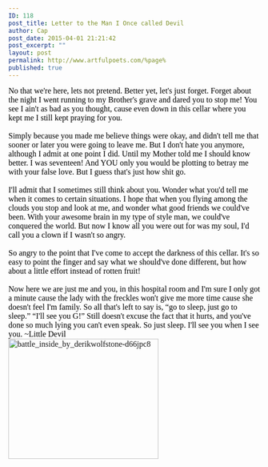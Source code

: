 ```yaml
---
ID: 118
post_title: Letter to the Man I Once called Devil
author: Cap
post_date: 2015-04-01 21:21:42
post_excerpt: ""
layout: post
permalink: http://www.artfulpoets.com/%page%
published: true
---
```

<p class="Standard paragraph" style="margin: 0px; position: relative; font-family: 'Times New Roman'; font-size: medium; color: #000000; line-height: normal; widows: auto; padding: 0px !important; background-color: transparent !important;"><span class="Standard paragraph" style="position: relative; white-space: pre-wrap; font-size: 12pt; margin: 0px !important;">No that we're here, lets not pretend. Better yet, let's just forget. Forget about the night I went running to my Brother's grave and dared you to stop me! You see I ain't as bad as you thought, cause even down in this cellar where you kept me I still kept praying for you.</span></p>
<p class="Standard paragraph" style="margin: 0px; position: relative; font-family: 'Times New Roman'; font-size: medium; color: #000000; line-height: normal; widows: auto; padding: 0px !important; background-color: transparent !important;"><span class="Standard paragraph" style="position: relative; white-space: pre-wrap; font-size: 12pt; margin: 0px !important;"> </span></p>
<p class="Standard paragraph" style="margin: 0px; position: relative; font-family: 'Times New Roman'; font-size: medium; color: #000000; line-height: normal; widows: auto; padding: 0px !important; background-color: transparent !important;"><span class="Standard paragraph" style="position: relative; white-space: pre-wrap; font-size: 12pt; margin: 0px !important;">Simply because you made me believe things were okay, and didn't tell me that sooner or later you were going to leave me. But I don't hate you anymore, although I admit at one point I did. Until my Mother told me I should know better. I was seventeen! And YOU only you would be plotting to betray me with your false love. But I guess that's just how shit go.</span></p>
<p class="Standard paragraph" style="margin: 0px; position: relative; font-family: 'Times New Roman'; font-size: medium; color: #000000; line-height: normal; widows: auto; padding: 0px !important; background-color: transparent !important;"><span class="Standard paragraph" style="position: relative; white-space: pre-wrap; font-size: 12pt; margin: 0px !important;"> </span></p>
<p class="Standard paragraph" style="margin: 0px; position: relative; font-family: 'Times New Roman'; font-size: medium; color: #000000; line-height: normal; widows: auto; padding: 0px !important; background-color: transparent !important;"><span class="Standard paragraph" style="position: relative; white-space: pre-wrap; font-size: 12pt; margin: 0px !important;">I'll admit that I sometimes still think about you. Wonder what you'd tell me when it comes to certain situations. I hope that when you flying among the clouds you stop and look at me, and wonder what good friends we could've been. With your awesome brain in my type of style man, we could've conquered the world. But now I know all you were out for was my soul, I'd call you a clown if I wasn't so angry.</span></p>
<p class="Standard paragraph" style="margin: 0px; position: relative; font-family: 'Times New Roman'; font-size: medium; color: #000000; line-height: normal; widows: auto; padding: 0px !important; background-color: transparent !important;"><span class="Standard paragraph" style="position: relative; white-space: pre-wrap; font-size: 12pt; margin: 0px !important;"> </span></p>
<p class="Standard paragraph" style="margin: 0px; position: relative; font-family: 'Times New Roman'; font-size: medium; color: #000000; line-height: normal; widows: auto; padding: 0px !important; background-color: transparent !important;"><span class="Standard paragraph" style="position: relative; white-space: pre-wrap; font-size: 12pt; margin: 0px !important;">So angry to the point that I've come to accept the darkness of this cellar. It's so easy to point the finger and say what we should've done different, but how about a little effort instead of rotten fruit!</span></p>
<p class="Standard paragraph" style="margin: 0px; position: relative; font-family: 'Times New Roman'; font-size: medium; color: #000000; line-height: normal; widows: auto; padding: 0px !important; background-color: transparent !important;"><span class="Standard paragraph" style="position: relative; white-space: pre-wrap; font-size: 12pt; margin: 0px !important;"> </span></p>
<p class="Standard paragraph" style="margin: 0px; position: relative; font-family: 'Times New Roman'; font-size: medium; color: #000000; line-height: normal; widows: auto; padding: 0px !important; background-color: transparent !important;"><span class="Standard paragraph" style="position: relative; white-space: pre-wrap; font-size: 12pt; margin: 0px !important;">Now here we are just me and you, in this hospital room and I'm sure I only got a minute cause the lady with the freckles won't give me more time cause she doesn't feel I'm family. So all that's left to say is, “go to sleep, just go to sleep.” “I'll see you G!” Still doesn't excuse the fact that it hurts, and you've done so much lying you can't even speak. So just sleep. I'll see you when I see you. ~Little Devil</span></p>
<p class="Standard paragraph" style="margin: 0px; position: relative; font-family: 'Times New Roman'; font-size: medium; color: #000000; line-height: normal; widows: auto; padding: 0px !important; background-color: transparent !important;"></p>
<p class="Standard paragraph" style="margin: 0px; position: relative; font-family: 'Times New Roman'; font-size: medium; color: #000000; line-height: normal; widows: auto; padding: 0px !important; background-color: transparent !important;"><a href="http://www.artfulpoets.com/wp-content/uploads/2015/04/battle_inside_by_derikwolfstone-d66jpc8.jpg"><img class="alignright size-medium wp-image-119" src="http://www.artfulpoets.com/wp-content/uploads/2015/04/battle_inside_by_derikwolfstone-d66jpc8-300x240.jpg" alt="battle_inside_by_derikwolfstone-d66jpc8" width="300" height="240" /></a></p>